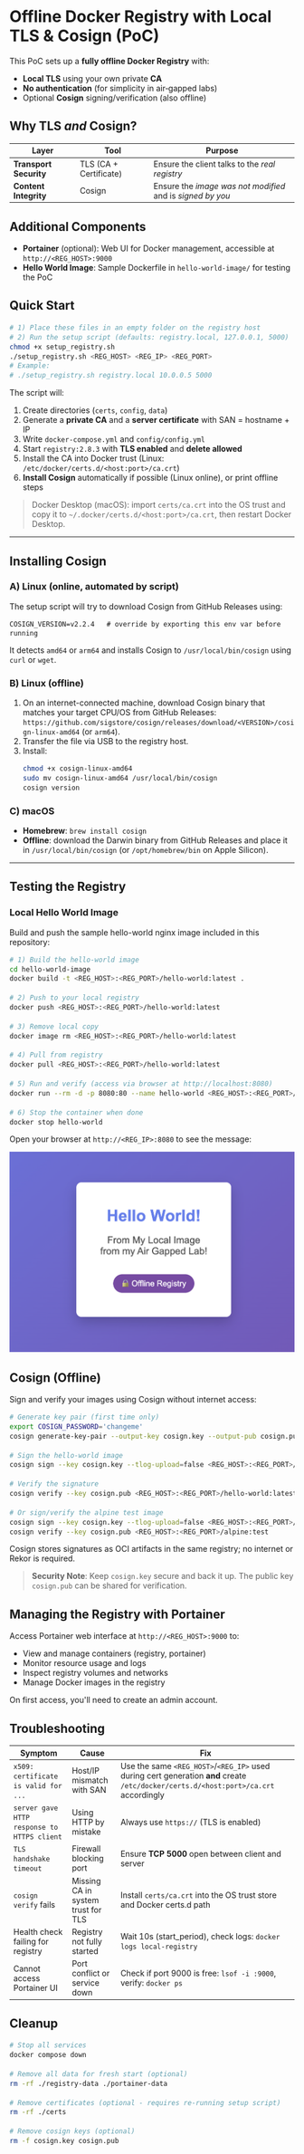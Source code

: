 # Offline Docker Registry with Local TLS & Cosign (PoC)

This PoC sets up a **fully offline Docker Registry** with:

- **Local TLS** using your own private **CA**
- **No authentication** (for simplicity in air‑gapped labs)
- Optional **Cosign** signing/verification (also offline)

## Why TLS _and_ Cosign?

| Layer                  | Tool                   | Purpose                                                    |
| ---------------------- | ---------------------- | ---------------------------------------------------------- |
| **Transport Security** | TLS (CA + Certificate) | Ensure the client talks to the _real registry_             |
| **Content Integrity**  | Cosign                 | Ensure the _image was not modified_ and is _signed by you_ |

## Additional Components

- **Portainer** (optional): Web UI for Docker management, accessible at `http://<REG_HOST>:9000`
- **Hello World Image**: Sample Dockerfile in `hello-world-image/` for testing the PoC

## Quick Start

```bash
# 1) Place these files in an empty folder on the registry host
# 2) Run the setup script (defaults: registry.local, 127.0.0.1, 5000)
chmod +x setup_registry.sh
./setup_registry.sh <REG_HOST> <REG_IP> <REG_PORT>
# Example:
# ./setup_registry.sh registry.local 10.0.0.5 5000
```

The script will:

1. Create directories (`certs`, `config`, `data`)
2. Generate a **private CA** and a **server certificate** with SAN = hostname + IP
3. Write `docker-compose.yml` and `config/config.yml`
4. Start `registry:2.8.3` with **TLS enabled** and **delete allowed**
5. Install the CA into Docker trust (Linux: `/etc/docker/certs.d/<host:port>/ca.crt`)
6. **Install Cosign** automatically if possible (Linux online), or print offline steps

> Docker Desktop (macOS): import `certs/ca.crt` into the OS trust and copy it to `~/.docker/certs.d/<host:port>/ca.crt`, then restart Docker Desktop.

---

## Installing Cosign

### A) Linux (online, automated by script)

The setup script will try to download Cosign from GitHub Releases using:

```
COSIGN_VERSION=v2.2.4   # override by exporting this env var before running
```

It detects `amd64` or `arm64` and installs Cosign to `/usr/local/bin/cosign` using `curl` or `wget`.

### B) Linux (offline)

1. On an internet-connected machine, download Cosign binary that matches your target CPU/OS from GitHub Releases:  
   `https://github.com/sigstore/cosign/releases/download/<VERSION>/cosign-linux-amd64` (or `arm64`).
2. Transfer the file via USB to the registry host.
3. Install:
   ```bash
   chmod +x cosign-linux-amd64
   sudo mv cosign-linux-amd64 /usr/local/bin/cosign
   cosign version
   ```

### C) macOS

- **Homebrew**: `brew install cosign`
- **Offline**: download the Darwin binary from GitHub Releases and place it in `/usr/local/bin/cosign` (or `/opt/homebrew/bin` on Apple Silicon).

---

## Testing the Registry

### Local Hello World Image

Build and push the sample hello-world nginx image included in this repository:

```bash
# 1) Build the hello-world image
cd hello-world-image
docker build -t <REG_HOST>:<REG_PORT>/hello-world:latest .

# 2) Push to your local registry
docker push <REG_HOST>:<REG_PORT>/hello-world:latest

# 3) Remove local copy
docker image rm <REG_HOST>:<REG_PORT>/hello-world:latest

# 4) Pull from registry
docker pull <REG_HOST>:<REG_PORT>/hello-world:latest

# 5) Run and verify (access via browser at http://localhost:8080)
docker run --rm -d -p 8080:80 --name hello-world <REG_HOST>:<REG_PORT>/hello-world:latest

# 6) Stop the container when done
docker stop hello-world
```

Open your browser at `http://<REG_IP>:8080` to see the message:

![Hello World sample](png/test_1.png)

## Cosign (Offline)

Sign and verify your images using Cosign without internet access:

```bash
# Generate key pair (first time only)
export COSIGN_PASSWORD='changeme'
cosign generate-key-pair --output-key cosign.key --output-pub cosign.pub

# Sign the hello-world image
cosign sign --key cosign.key --tlog-upload=false <REG_HOST>:<REG_PORT>/hello-world:latest

# Verify the signature
cosign verify --key cosign.pub <REG_HOST>:<REG_PORT>/hello-world:latest

# Or sign/verify the alpine test image
cosign sign --key cosign.key --tlog-upload=false <REG_HOST>:<REG_PORT>/alpine:test
cosign verify --key cosign.pub <REG_HOST>:<REG_PORT>/alpine:test
```

Cosign stores signatures as OCI artifacts in the same registry; no internet or Rekor is required.

> **Security Note**: Keep `cosign.key` secure and back it up. The public key `cosign.pub` can be shared for verification.

## Managing the Registry with Portainer

Access Portainer web interface at `http://<REG_HOST>:9000` to:

- View and manage containers (registry, portainer)
- Monitor resource usage and logs
- Inspect registry volumes and networks
- Manage Docker images in the registry

On first access, you'll need to create an admin account.

## Troubleshooting

| Symptom                                     | Cause                              | Fix                                                                                                                                  |
| ------------------------------------------- | ---------------------------------- | ------------------------------------------------------------------------------------------------------------------------------------ |
| `x509: certificate is valid for ...`        | Host/IP mismatch with SAN          | Use the same `<REG_HOST>`/`<REG_IP>` used during cert generation **and** create `/etc/docker/certs.d/<host:port>/ca.crt` accordingly |
| `server gave HTTP response to HTTPS client` | Using HTTP by mistake              | Always use `https://` (TLS is enabled)                                                                                               |
| `TLS handshake timeout`                     | Firewall blocking port             | Ensure **TCP 5000** open between client and server                                                                                   |
| `cosign verify` fails                       | Missing CA in system trust for TLS | Install `certs/ca.crt` into the OS trust store and Docker certs.d path                                                               |
| Health check failing for registry           | Registry not fully started         | Wait 10s (start_period), check logs: `docker logs local-registry`                                                                    |
| Cannot access Portainer UI                  | Port conflict or service down      | Check if port 9000 is free: `lsof -i :9000`, verify: `docker ps`                                                                     |

## Cleanup

```bash
# Stop all services
docker compose down

# Remove all data for fresh start (optional)
rm -rf ./registry-data ./portainer-data

# Remove certificates (optional - requires re-running setup script)
rm -rf ./certs

# Remove cosign keys (optional)
rm -f cosign.key cosign.pub
```
